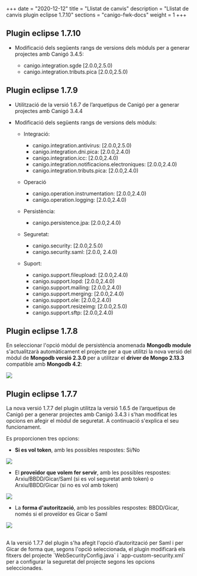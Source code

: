 +++
date        = "2020-12-12"
title       = "Llistat de canvis"
description = "Llistat de canvis plugin eclipse 1.7.10"
sections    = "canigo-fwk-docs"
weight		= 1
+++

## Plugin eclipse 1.7.10

- Modificació dels següents rangs de versions dels mòduls per a generar projectes amb Canigó 3.4.5:

  - canigo.integration.sgde [2.0.0,2.5.0)
  - canigo.integration.tributs.pica [2.0.0,2.5.0)

## Plugin eclipse 1.7.9

- Utilització de la versió 1.6.7 de l’arquetipus de Canigó per a generar projectes amb Canigó 3.4.4
- Modificació dels següents rangs de versions dels mòduls:

  - Integració:
    - canigo.integration.antivirus: [2.0.0,2.5.0)
    - canigo.integration.dni.pica: [2.0.0,2.4.0)
    - canigo.integration.icc: [2.0.0,2.4.0)
    - canigo.integration.notificacions.electroniques: [2.0.0,2.4.0)
    - canigo.integration.tributs.pica: [2.0.0,2.4.0)

  - Operació
    - canigo.operation.instrumentation: [2.0.0,2.4.0)
    - canigo.operation.logging: [2.0.0,2.4.0)

  - Persistència:
    - canigo.persistence.jpa: [2.0.0,2.4.0)

  - Seguretat:
    - canigo.security: [2.0.0,2.5.0)
    - canigo.security.saml: [2.0.0, 2.4.0)

  - Suport:
    - canigo.support.fileupload: [2.0.0,2.4.0)
    - canigo.support.lopd: [2.0.0,2.4.0)
    - canigo.support.mailing: [2.0.0,2.4.0)
    - canigo.support.merging: [2.0.0,2.4.0)
    - canigo.support.ole: [2.0.0,2.4.0)
    - canigo.support.resizeimg: [2.0.0,2.5.0)
    - canigo.support.sftp: [2.0.0,2.4.0)

## Plugin eclipse 1.7.8

En seleccionar l'opció mòdul de persistència anomenada **Mongodb module** s'actualitzarà automàticament el projecte
per a que utilitzi la nova versió del mòdul de **Mongodb versió 2.3.0** per a utilitzar el **driver de Mongo 2.13.3** compatible amb **Mongodb 4.2**:

![](/images/news/Plugin_1.7.8_add_mongodb_module.png)

## Plugin eclipse 1.7.7

La nova versió 1.7.7 del plugin utilitza la versió 1.6.5 de l’arquetipus de Canigó per a generar projectes amb Canigó 3.4.3 i s'han modificat les opcions en afegir el mòdul de seguretat.
A continuació s'explica el seu funcionament.

Es proporcionen tres opcions:

* **Si es vol token**, amb les possibles respostes: Si/No

![](/images/news/Plugin_1.7.7_add_security_token.png)

* El **proveïdor que volem fer servir**, amb les possibles respostes: Arxiu/BBDD/Gicar/Saml (si es vol seguretat amb token) o Arxiu/BBDD/Gicar (si no es vol amb token)

![](/images/news/Plugin_1.7.7_add_security_provider.png)

* La **forma d'autorització**, amb les possibles respostes: BBDD/Gicar, només si el proveïdor es Gicar o Saml

![](/images/news/Plugin_1.7.7_add_security_gicar.png)

<br/>
A la versió 1.7.7 del plugin s'ha afegit l'opció d’autorització per Saml i per Gicar de forma que, segons l'opció seleccionada, el plugin modificarà els fitxers del
projecte `WebSecurityConfig.java` i `app-custom-security.xml` per a configurar la seguretat del projecte segons les opcions seleccionades.